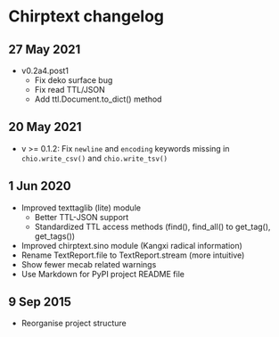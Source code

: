 # Chirptext changelog

## 27 May 2021

- v0.2a4.post1
  - Fix deko surface bug
  - Fix read TTL/JSON
  - Add ttl.Document.to_dict() method

## 20 May 2021

- v >= 0.1.2: Fix `newline` and `encoding` keywords missing in `chio.write_csv()` and `chio.write_tsv()`

## 1 Jun 2020

- Improved texttaglib (lite) module
  - Better TTL-JSON support
  - Standardized TTL access methods (find(), find_all() to get_tag(), get_tags())
- Improved chirptext.sino module (Kangxi radical information)
- Rename TextReport.file to TextReport.stream (more intuitive)
- Show fewer mecab related warnings
- Use Markdown for PyPI project README file

## 9 Sep 2015

- Reorganise project structure
